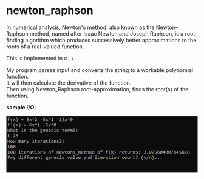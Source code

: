 # newton_raphson

 In numerical analysis, Newton's method, 
 also known as the Newton–Raphson method, 
 named after Isaac Newton and Joseph Raphson, 
 is a root-finding algorithm which produces 
 successively better approximations to the roots of a real-valued function.
 
 This is implemented in c++.  
 
 My program parses input and converts the string to a workable polynomial function.  
 It will then calculate the derivative of the function.  
 Then using Newton_Raphson root-approximation, finds the root(s) of the function.  
 
 
 **sample I/O:**
 
 ![](newton_raphson.png)
